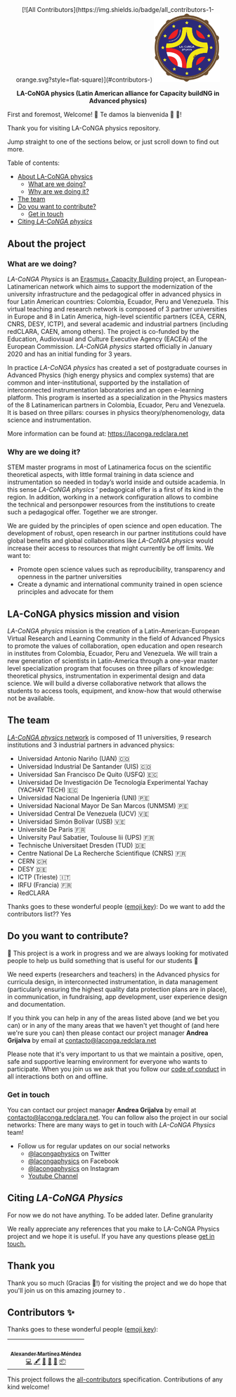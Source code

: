 <div align="center">
<!-- ALL-CONTRIBUTORS-BADGE:START - Do not remove or modify this section -->
[![All Contributors](https://img.shields.io/badge/all_contributors-1-orange.svg?style=flat-square)](#contributors-)
<!-- ALL-CONTRIBUTORS-BADGE:END -->
  <img alt="ReDoc logo" src="docs/images/logo-laconga-nt.png" width="150px" />

  **LA-CoNGA physics (Latin American alliance for Capacity buildNG in Advanced physics)**

<!--
[![pipeline status](https://gitmilab.redclara.net/tutoriales/tutorial-mkdocs/badges/master/pipeline.svg)](https://gitmilab.redclara.net/tutoriales/tutorial-mkdocs/-/commits/master)
[![coverage report](https://gitmilab.redclara.net/tutoriales/tutorial-mkdocs/badges/master/coverage.svg)](https://gitmilab.redclara.net/tutoriales/tutorial-mkdocs/-/commits/master)
-->
</div>

<!--
**_This README.md file in also available in Spanish ([README-Spanish]())_**
-->

First and foremost, Welcome! 🎉 Te damos la bienvenida 🎊 :partying_face:!

Thank you for visiting LA-CoNGA physics repository.

Jump straight to one of the sections below, or just scroll down to find out more.

Table of contents:

- [About LA-CoNGA physics](#About-the-project)
  - [What are we doing?](#What-are-we-doing?)
  - [Why are we doing it?](#Why-are-we-doing-it?)
- [The team](#the-team)
- [Do you want to contribute?](#do-you-want-to-contribute?)
  - [Get in touch](#get-in-touch)
- [Citing _LA-CoNGA physics_](#citing-LA-CoNGA-physics)

## About the project

### What are we doing?

_LA-CoNGA Physics_ is an [Erasmus+ Capacity Building](https://ec.europa.eu/programmes/erasmus-plus/opportunities/organisations/innovation-good-practices/capacity-building-higher-education_en) project, an European-Latinamerican network which aims to support the modernization of the university infrastructure and the pedagogical offer in advanced physics in four Latin American countries: Colombia, Ecuador, Peru and Venezuela. This virtual teaching and research network is composed of 3 partner universities in Europe and 8 in Latin America, high-level scientific partners (CEA, CERN, CNRS, DESY, ICTP), and several academic and industrial partners (including redCLARA, CAEN, among others). The project is co-funded by the Education, Audiovisual and Culture Executive Agency (EACEA) of the European Commission. _LA-CoNGA physics_ started officially in January 2020 and has an initial funding for 3 years.

In practice _LA-CoNGA physics_ has created a set of postgraduate courses in Advanced Physics (high energy physics and complex systems) that are common and inter-institutional, supported by the installation of interconnected instrumentation laboratories and an open e-learning platform. This program is inserted as a specialization in the Physics masters of the 8 Latinamerican partners in Colombia, Ecuador, Peru and Venezuela. It is based on three pillars: courses in physics theory/phenomenology, data science and instrumentation.

More information can be found at: https://laconga.redclara.net

### Why are we doing it?

STEM master programs in most of Latinamerica focus on the scientific theoretical aspects, with little formal training in data science and instrumentation so needed in today’s world inside and outside academia. In this sense _LA-CoNGA physics_ ’ pedagogical offer is a first of its kind in the region. In addition, working in a network configuration allows to combine the technical and personpower resources from the institutions to create such a pedagogical offer. Together we are stronger.

We are guided by the principles of open science and open education. The development of robust, open research in our partner institutions could have global benefits and global collaborations like _LA-CoNGA physics_ would increase their access to resources that might currently be off limits. We want to:
* Promote open science values such as reproducibility, transparency and openness in the partner universities
* Create a dynamic and international community trained in open science principles and advocate for them


## LA-CoNGA physics mission and vision

_LA-CoNGA physics_ mission is the creation of a Latin-American-European Virtual Research and Learning Community in the field of Advanced Physics to promote the values of collaboration, open education and open research in institutes from Colombia, Ecuador, Peru and Venezuela. We will train a new generation of scientists in Latin-America through a one-year master level specialization program that focuses on three pillars of knowledge: theoretical physics, instrumentation in experimental design and data science. We will build a diverse collaborative network that allows the students to access tools, equipment, and know-how that would otherwise not be available.

## The team

[_LA-CoNGA physics_ network](https://laconga.redclara.net/our-partners/) is composed of 11 universities, 9 research institutions and 3 industrial partners in advanced physics:
- Universidad Antonio Nariño (UAN) :colombia:
- Universidad Industrial De Santander (UIS) :colombia:
- Universidad San Francisco De Quito (USFQ) :ecuador:
- Universidad De Investigación De Tecnología Experimental Yachay (YACHAY TECH) :ecuador:
- Universidad Nacional De Ingeniería (UNI) :peru:
- Universidad Nacional Mayor De San Marcos (UNMSM) :peru:
- Universidad Central De Venezuela (UCV) :venezuela:
- Universidad Simón Bolívar (USB) :venezuela:
- Université De Paris :fr:
- University Paul Sabatier, Toulouse Iii (UPS) :fr:
- Technische Universitaet Dresden (TUD) :de:
- Centre National De La Recherche Scientifique (CNRS) :fr:
- CERN :switzerland:
- DESY :de:
- ICTP (Trieste) :it:
- IRFU (Francia) :fr:
- RedCLARA

Thanks goes to these wonderful people ([emoji key](https://allcontributors.org/docs/en/emoji-key)):
Do we want to add the contributors list?? Yes

## Do you want to contribute?

:construction: This project is a work in progress and we are always looking for motivated people to help us build something that is useful for our students :construction:

We need experts (researchers and teachers) in the Advanced physics for curricula design, in interconnected instrumentation, in data management (particularly ensuring the highest quality data protection plans are in place), in communication, in fundraising, app development, user experience design and documentation.

If you think you can help in any of the areas listed above (and we bet you can) or in any of the many areas that we haven't yet thought of (and here we're sure you can) then please contact our project manager **Andrea Grijalva** by email at [contacto@laconga.redclara.net](mailto:contacto@laconga.redclara.net)

Please note that it's very important to us that we maintain a positive, open, safe and supportive learning environment for everyone who wants to participate. When you join us we ask that you follow our [code of conduct](CODE_OF_CONDUCT.md) in all interactions both on and offline.

### Get in touch

You can contact our project manager **Andrea Grijalva** by email at [contacto@laconga.redclara.net](mailto:contacto@laconga.redclara.net). You can follow also the project in our social networks:
There are many ways to get in touch with _LA-CoNGA Physics_ team!

- Follow us for regular updates on our social networks
  - [@lacongaphysics](https://twitter.com/lacongaphysics) on Twitter
  - [@lacongaphysics](https://www.facebook.com/lacongaphysics) on Facebook
  - [@lacongaphysics](https://www.instagram.com/lacongaphysics/) on Instagram  
  - [Youtube Channel](https://www.youtube.com/channel/UCcXSolYkpCW_iYxHrnSJw0w)

## Citing _LA-CoNGA Physics_ <!--es necesario???-->

For now we do not have anything. To be added later. Define granularity

We really appreciate any references that you make to LA-CoNGA Physics project and we hope it is useful. If you have any questions please [get in touch.](#Get-in-touch)

## Thank you

Thank you so much (Gracias :smiling_face_with_three_hearts:!) for visiting the project and we do hope that you'll join us on this amazing journey to .

## Contributors ✨

Thanks goes to these wonderful people ([emoji key](https://allcontributors.org/docs/en/emoji-key)):

<!-- ALL-CONTRIBUTORS-LIST:START - Do not remove or modify this section -->
<!-- prettier-ignore-start -->
<!-- markdownlint-disable -->
<table>
  <tr>
    <td align="center"><a href="https://twitter.com/mxrtinez"><img src="https://avatars.githubusercontent.com/u/5553457?v=4?s=100" width="100px;" alt=""/><br /><sub><b>Alexander Martínez Méndez</b></sub></a><br /><a href="https://github.com/LA-CoNGA/OLS/commits?author=mxrtinez" title="Code">💻</a> <a href="#content-mxrtinez" title="Content">🖋</a> <a href="https://github.com/LA-CoNGA/OLS/commits?author=mxrtinez" title="Documentation">📖</a> <a href="#ideas-mxrtinez" title="Ideas, Planning, & Feedback">🤔</a> <a href="#maintenance-mxrtinez" title="Maintenance">🚧</a> <a href="#platform-mxrtinez" title="Packaging/porting to new platform">📦</a></td>
  </tr>
</table>

<!-- markdownlint-restore -->
<!-- prettier-ignore-end -->

<!-- ALL-CONTRIBUTORS-LIST:END -->

This project follows the [all-contributors](https://github.com/all-contributors/all-contributors) specification. Contributions of any kind welcome!